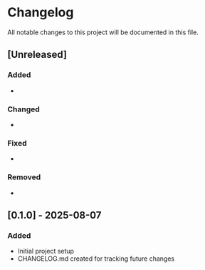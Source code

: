 # Changelog

All notable changes to this project will be documented in this file.

## [Unreleased]

### Added
- 
### Changed
- 
### Fixed
- 
### Removed
- 
## [0.1.0] - 2025-08-07

### Added
- Initial project setup
- CHANGELOG.md created for tracking future changes
